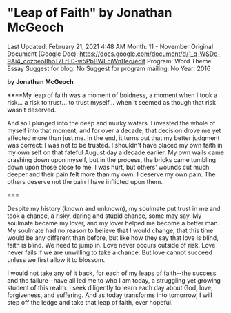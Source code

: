 # "Leap of Faith" by Jonathan McGeoch

Last Updated: February 21, 2021 4:48 AM
Month: 11 - November
Original Document (Google Doc): https://docs.google.com/document/d/1_q-WSDo-9Ai4_cozqeo8hoT7LrE0-w5PbBWEciWnBeo/edit
Program: Word Theme Essay
Suggest for blog: No
Suggest for program mailing: No
Year: 2016

**by Jonathan McGeoch**

****My leap of faith was a moment of boldness, a moment when I took a risk… a risk to trust… to trust myself… when it seemed as though that risk wasn’t deserved.

And so I plunged into the deep and murky waters. I invested the whole of myself into that moment, and for over a decade, that decision drove me yet affected more than just me. In the end, it turns out that my better judgment was correct: I was not to be trusted. I shouldn't have placed my own faith in my own self on that fateful August day a decade earlier. My own walls came crashing down upon myself, but in the process, the bricks came tumbling down upon those close to me. I was hurt, but others’ wounds cut much deeper and their pain felt more than my own. I deserve my own pain. The others deserve not the pain I have inflicted upon them.

===

Despite my history (known and unknown), my soulmate put trust in me and took a chance, a risky, daring and stupid chance, some may say. My soulmate became my lover, and my lover helped me become a better man. My soulmate had no reason to believe that I would change, that this time would be any different than before, but like how they say that love is blind, faith is blind. We need to jump in. Love never occurs outside of risk. Love never fails if we are unwilling to take a chance. But love cannot succeed unless we first allow it to blossom.

I would not take any of it back, for each of my leaps of faith--the success and the failure--have all led me to who I am today, a struggling yet growing student of this realm. I seek diligently to learn each day about God, love, forgiveness, and suffering. And as today transforms into tomorrow, I will step off the ledge and take that leap of faith, ever hopeful.